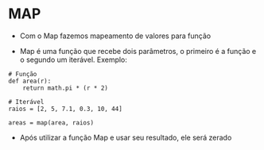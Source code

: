 # MAP

- Com o Map fazemos mapeamento de valores para função

- Map é uma função que recebe dois parâmetros, o primeiro é a função e o segundo um iterável. Exemplo:

~~~
# Função 
def area(r):
    return math.pi * (r * 2)

# Iterável
raios = [2, 5, 7.1, 0.3, 10, 44]

areas = map(area, raios)
~~~

- Após utilizar a função Map e usar seu resultado, ele será zerado